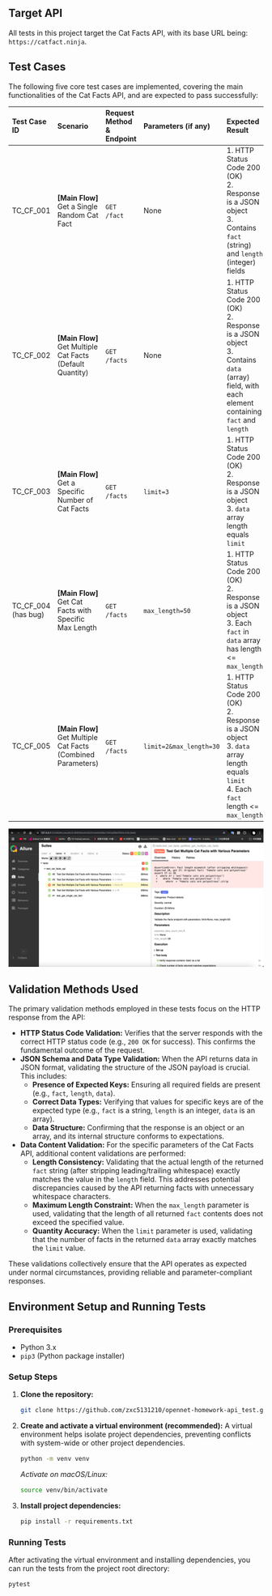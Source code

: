 ## Target API

All tests in this project target the Cat Facts API, with its base URL being: `https://catfact.ninja`.

## Test Cases

The following five core test cases are implemented, covering the main functionalities of the Cat Facts API, and are expected to pass successfully:

| Test Case ID       | Scenario                               | Request Method & Endpoint  | Parameters (if any)                | Expected Result                                                          | Validation Method                                                       |
|:-------------------| :------------------------------------- | :----------------------- | :--------------------------------- | :----------------------------------------------------------------------- | :---------------------------------------------------------------------- |
| TC_CF_001          | **[Main Flow]** Get a Single Random Cat Fact | `GET /fact`              | None                               | 1. HTTP Status Code 200 (OK) <br> 2. Response is a JSON object <br> 3. Contains `fact` (string) and `length` (integer) fields | 1. Check status code <br> 2. Check response JSON structure and data types <br> 3. Validate `fact` length matches `length` value (after stripping whitespace) |
| TC_CF_002          | **[Main Flow]** Get Multiple Cat Facts (Default Quantity) | `GET /facts`             | None                               | 1. HTTP Status Code 200 (OK) <br> 2. Response is a JSON object <br> 3. Contains `data` (array) field, with each element containing `fact` and `length` | 1. Check status code <br> 2. Check response JSON structure <br> 3. Validate `data` array element structure |
| TC_CF_003          | **[Main Flow]** Get a Specific Number of Cat Facts | `GET /facts`             | `limit=3`                          | 1. HTTP Status Code 200 (OK) <br> 2. Response is a JSON object <br> 3. `data` array length equals `limit` | 1. Check status code <br> 2. Validate `data` array length matches `limit` |
| TC_CF_004<br/>(has bug) | **[Main Flow]** Get Cat Facts with Specific Max Length | `GET /facts`             | `max_length=50`                    | 1. HTTP Status Code 200 (OK) <br> 2. Response is a JSON object <br> 3. Each `fact` in `data` array has length <= `max_length` | 1. Check status code <br> 2. Validate length of each `fact`             |
| TC_CF_005          | **[Main Flow]** Get Multiple Cat Facts (Combined Parameters) | `GET /facts`             | `limit=2&max_length=30`            | 1. HTTP Status Code 200 (OK) <br> 2. Response is a JSON object <br> 3. `data` array length equals `limit` <br> 4. Each `fact` length <= `max_length` | 1. Check status code <br> 2. Validate `data` array length and length of each `fact` |

![allure-report.png](allure-report.png)

## Validation Methods Used

The primary validation methods employed in these tests focus on the HTTP response from the API:

* **HTTP Status Code Validation:** Verifies that the server responds with the correct HTTP status code (e.g., `200 OK` for success). This confirms the fundamental outcome of the request.
* **JSON Schema and Data Type Validation:** When the API returns data in JSON format, validating the structure of the JSON payload is crucial. This includes:
    * **Presence of Expected Keys:** Ensuring all required fields are present (e.g., `fact`, `length`, `data`).
    * **Correct Data Types:** Verifying that values for specific keys are of the expected type (e.g., `fact` is a string, `length` is an integer, `data` is an array).
    * **Data Structure:** Confirming that the response is an object or an array, and its internal structure conforms to expectations.
* **Data Content Validation:** For the specific parameters of the Cat Facts API, additional content validations are performed:
    * **Length Consistency:** Validating that the actual length of the returned `fact` string (after stripping leading/trailing whitespace) exactly matches the value in the `length` field. This addresses potential discrepancies caused by the API returning facts with unnecessary whitespace characters.
    * **Maximum Length Constraint:** When the `max_length` parameter is used, validating that the length of all returned `fact` contents does not exceed the specified value.
    * **Quantity Accuracy:** When the `limit` parameter is used, validating that the number of facts in the returned `data` array exactly matches the `limit` value.

These validations collectively ensure that the API operates as expected under normal circumstances, providing reliable and parameter-compliant responses.

## Environment Setup and Running Tests

### Prerequisites

* Python 3.x
* `pip3` (Python package installer)

### Setup Steps

1.  **Clone the repository:**
    ```bash
    git clone https://github.com/zxc5131210/opennet-homework-api_test.git
    ```
2.  **Create and activate a virtual environment (recommended):**
    A virtual environment helps isolate project dependencies, preventing conflicts with system-wide or other project dependencies.
    ```bash
    python -m venv venv
    ```
    *Activate on macOS/Linux:*
    ```bash
    source venv/bin/activate
    ```
3.  **Install project dependencies:**
    ```bash
    pip install -r requirements.txt
    ```

### Running Tests

After activating the virtual environment and installing dependencies, you can run the tests from the project root directory:

```bash
pytest